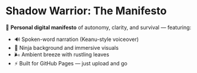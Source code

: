 # Shadow Warrior: The Manifesto

🧠 **Personal digital manifesto** of autonomy, clarity, and survival — featuring:

- 🔊 Spoken-word narration (Keanu-style voiceover)
- 🌌 Ninja background and immersive visuals
- 🌬️ Ambient breeze with rustling leaves
- ⚡ Built for GitHub Pages — just upload and go
